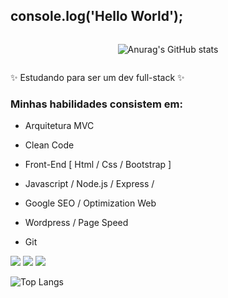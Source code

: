 ## console.log('Hello World');

<div style="display: flex; justify-content: center; align-items: center;">
  
![Anurag's GitHub stats](https://github-readme-stats.vercel.app/api?username=jroniel&hide=contribs,prs)

</div>
  

✨ Estudando para ser um dev full-stack ✨

### Minhas habilidades consistem em:

- Arquitetura MVC
- Clean Code

- Front-End [ Html / Css / Bootstrap ]
- Javascript / Node.js / Express / 
- Google SEO / Optimization Web
- Wordpress / Page Speed 
- Git 

<a href="https://instagram.com/john.roniel" target="_blank"><img src="https://img.shields.io/badge/-Instagram-%23E4405F?style=for-the-badge&logo=instagram&logoColor=white" target="_blank"></a>
  <a href="https://www.linkedin.com/in/johnroniel/" target="_blank"><img src="https://img.shields.io/badge/-LinkedIn-%230077B5?style=for-the-badge&logo=linkedin&logoColor=white" target="_blank"></a>
  <a href = "mailto:johnroniel8264@gmail.com"><img src="https://img.shields.io/badge/-Gmail-%23333?style=for-the-badge&logo=gmail&logoColor=white" target="_blank"></a> 

  
![Top Langs](https://github-readme-stats.vercel.app/api/top-langs/?username=jroniel&layout=compact)
 

